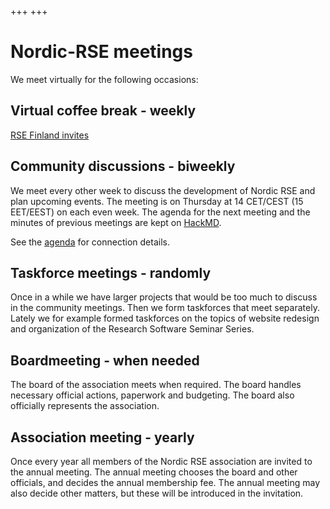 +++
+++

# Nordic-RSE meetings

We meet virtually for the following occasions:

## Virtual coffee break - weekly

[RSE Finland invites](/events/coffeebreak/#weekly-virtual-coffee-break)

## Community discussions - biweekly

We meet every other week to discuss the development of Nordic RSE and plan upcoming events. The meeting is on Thursday at 14 CET/CEST (15 EET/EEST) on each even week.
The agenda for the next meeting and the minutes of previous meetings are kept on [HackMD](https://hackmd.io/@nordic-rse/biweekly).

See the [agenda](https://hackmd.io/@nordic-rse/biweekly) for connection details.

## Taskforce meetings - randomly

Once in a while we have larger projects that would be too much to discuss in the community meetings. Then we form taskforces that meet separately. Lately we for example formed taskforces on the topics of website redesign and organization of the Research Software Seminar Series.

## Boardmeeting - when needed

The board of the association meets when required. The board handles necessary
official actions, paperwork and budgeting. The board also officially represents
the association.

## Association meeting - yearly

Once every year all members of the Nordic RSE association are invited to the
annual meeting. The annual meeting chooses the board and other officials, and
decides the annual membership fee. The annual meeting may also decide other
matters, but these will be introduced in the invitation.
